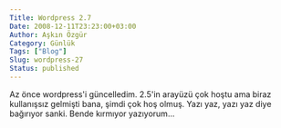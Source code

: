 ```yaml
---
Title: Wordpress 2.7
Date: 2008-12-11T23:23:00+03:00
Author: Aşkın Özgür
Category: Günlük
Tags: ["Blog"]
Slug: wordpress-27
Status: published
---
```


Az önce wordpress'i güncelledim. 2.5'in arayüzü çok hoştu ama biraz kullanışsız gelmişti bana, şimdi çok hoş olmuş. Yazı yaz, yazı yaz diye bağırıyor sanki. Bende kırmıyor yazıyorum...

